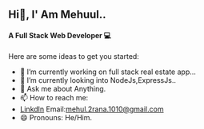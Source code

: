 ## Hi👋, I' Am Mehuul..
<h4>A Full Stack Web Developer 💻 </h4>

Here are some ideas to get you started:

- 🔭 I’m currently working on full stack real estate app...
- 🌱 I’m currently looking into NodeJs,ExpressJs.. 
- 💬 Ask me about Anything.
- 📫 How to reach me:
- <a href="https://www.linkedin.com/in/mehul-rana-904b54340/?utm_source=share&utm_campaign=share_via&utm_content=profile&utm_medium=android_app">LinkdIn</a>
  Email:mehul.2rana.1010@gmail.com
- 😄 Pronouns: He/Him.

